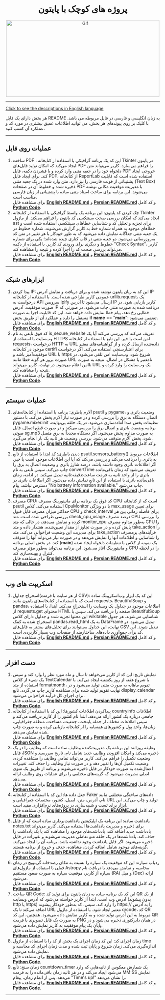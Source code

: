 <div align="center">

# پروژه های کوچک با پایتون
<img alt="Gif" src="https://media3.giphy.com/media/coxQHKASG60HrHtvkt/giphy.gif" height="250px" width="500px">
</div>
<hr>

[Click to see the descriptions in English language](README.md)<br>

هر بخش دارای یک فایل README به زبان انگلیسی و فارسی در فایل مربوطه می باشد. با کلیک بر روی پیوندهای هر بخش، می توانید اطلاعات عمیق بیشتری در مورد کد و عملکرد آن کسب کنید.
<hr>

## عملیات روی فایل
1.  ساخت PDF : این کد یک برنامه گرافیکی با استفاده از کتابخانه Tkinter در پایتون ایجاد می‌کند که امکان تولید فایل‌های PDF را فراهم می‌سازد. کاربر می‌تواند متن دلخواه خود را در جعبه متنی وارد کرده و با فشردن دکمه، فایل PDF خروجی ایجاد کند. برای ایجاد فایل PDF، از کتابخانه ReportLab استفاده شده است که قابلیت پشتیبانی از فونت فارسی را نیز دارد. متن وارد شده در یک جعبه متنی (Text Box) ذخیره شده و خطوط آن در صفحات PDF با مدیریت موقعیت مکانی نوشته می‌شوند. این برنامه برای ساخت اسناد متنی ساده با پشتیبانی از زبان فارسی مناسب است.<br>
برای مشاهده فایل <b>[English README.md](SmallProjects/FileOperations/CeratePDF/CeratePDF_English.md)</b> و <b>[Persian README.md](SmallProjects/FileOperations/CeratePDF/CeratePDF_Persian.md)</b> و کد کامل <b>[Python Code](SmallProjects/FileOperations/CeratePDF/PDF_Persian.py)</b>.
2. چک کردن کد پایتون: این برنامه یک واسط گرافیکی با استفاده از کتابخانه Tkinter ایجاد می‌کند که امکان بررسی صحت سینتکسی کد پایتون را فراهم می‌کند. از ماژول ast برای تجزیه و تحلیل کد و شناسایی خطاهای سینتکسی استفاده شده است و خطاهای موجود به همراه شماره خط به کاربر گزارش می‌شوند. شماره خطوط در یک جعبه متنی جداگانه نمایش داده می‌شود که به طور خودکار با هر تغییر در متن کد به‌روزرسانی می‌شود. دو جعبه متنی در قاب کناری چیده شده‌اند؛ یکی برای شماره خطوط و دیگری برای ورودی کد کاربر. با استفاده از دکمه "Check Syntax"، کاربر می‌تواند بررسی صحت کد را اجرا کرده و نتیجه را مشاهده کند.<br>
برای مشاهده فایل <b>[English README.md](SmallProjects/FileOperations/ChekCodePython/CodeCheker_English.md)</b> و <b>[Persian README.md](SmallProjects/FileOperations/ChekCodePython/CodeCheker_Persian.md)</b> و کد کامل <b>[Python Code](SmallProjects/FileOperations/ChekCodePython/CodeCheker_Persian.py)</b>.

<hr>

## ابزارهای شبکه
1. پیدا کردن IP: این کد به زبان پایتون نوشته شده و برای دریافت و نمایش آدرس IP عمومی کاربر طراحی شده است. با استفاده از کتابخانه urllib.request، یک درخواست به API سرویس ipify ارسال می‌شود تا آدرس IP کاربر بازیابی شود. در صورت موفقیت، آدرس IP دریافت شده به صورت متنی چاپ می‌شود. در صورتی که خطایی رخ دهد، پیام خطا نمایش داده خواهد شد. این کد قابلیت اجرا به صورت مستقل را دارد و عملکرد آن از طریق بخش if __name__ == "__main__": تضمین می‌شود.<br>
برای مشاهده فایل <b>[English README.md](SmallProjects/NetworkUtilities/GetIP/GetIP_English.md)</b> و <b>[Persian README.md](SmallProjects/NetworkUtilities/GetIP/GetIP_Persian.md)</b> و کد کامل <b>[Python Code](SmallProjects/NetworkUtilities/GetIP/GetIP_Persian.py)</b>.
2. کد فوق تابعی به نام is_secure_website تعریف می‌کند که بررسی می‌کند آیا یک وب‌سایت با استفاده از HTTPS امن است یا خیر. این تابع با استفاده از کتابخانه requests، درخواست HTTP به URL داده‌شده ارسال کرده و از گواهینامه‌های معتبر موجود در کتابخانه certifi برای اعتبارسنجی استفاده می‌کند. اگر درخواست موفقیت‌آمیز باشد و URL با https شروع شود، وب‌سایت امن تلقی می‌شود. در صورت بروز هر گونه خطا مانند URL نامعتبر یا مشکل در اتصال، نتیجه به صورت ناامن اعلام می‌شود. در نهایت، کاربر می‌تواند URL یک وب‌سایت را وارد کرده و نتیجه را مشاهده کند.<br>
برای مشاهده فایل <b>[English README.md](SmallProjects/NetworkUtilities/SSLShield/SSLShield_ٍEnglish.md)</b> و <b>[Persian README.md](SmallProjects/NetworkUtilities/SSLShield/SSLShield_Persian.md)</b> و کد کامل <b>[Python Code](SmallProjects/NetworkUtilities/SSLShield/SSLShield_Persian.py)</b>.
<hr>

## عملیات سیستم
1. آلارم باطری: برنامه با استفاده از کتابخانه‌های psutil و pygame، وضعیت باتری و اتصال دستگاه به برق را بررسی کرده و در صورت نیاز آلارم پخش می‌کند. با دستور pygame.mixer.init تنظیمات پخش صدا آماده‌سازی می‌شود. در یک حلقه بی‌نهایت، برنامه وضعیت باتری و اتصال برق را بررسی می‌کند و در صورت قطع اتصال، فایل صوتی sg.mp3 به صورت مداوم پخش می‌شود. اگر دستگاه مجدداً به برق متصل شود، پخش آلارم متوقف می‌شود. بررسی وضعیت هر ثانیه یک بار انجام می‌گیرد.<br>
برای مشاهده فایل <b>[English README.md](SmallProjects/SystemOprations/AlarmBattrey/AllarmBattery_ٍEnglish.md)</b> و <b>[Persian README.md](SmallProjects/SystemOprations/AlarmBattrey/AllarmBattery_ٍPersian.md)</b> و کد کامل <b>[Python Code](SmallProjects/SystemOprations/AlarmBattrey/AllarmBattery_ٍPersian.py)</b>.
2. دیدن باطری: کد ابتدا با استفاده از تابع psutil.sensors_battery() اطلاعات مربوط به باتری را دریافت می‌کند و بررسی می‌کند که آیا این اطلاعات موجود است یا خیر. اگر اطلاعات باتری وجود داشته باشد، درصد شارژ باتری و وضعیت اتصال به برق را چاپ می‌کند. سپس تابعی به نام convertTime تعریف می‌شود که زمان باقی‌مانده باتری را از واحد ثانیه به فرمت ساعت:دقیقه:ثانیه تبدیل می‌کند. در ادامه، زمان باقی‌مانده باتری با استفاده از این تابع نمایش داده می‌شود. اگر اطلاعات باتری در دسترس نباشد، پیام "No battery information available." چاپ می‌شود.<br>
برای مشاهده فایل <b>[English README.md](SmallProjects/SystemOprations/BatteryMonitor/BatteryMonitor_English.md)</b> و <b>[Persian README.md](SmallProjects/SystemOprations/BatteryMonitor/BatteryMonitor_Persian.md)</b> و کد کامل <b>[Python Code](SmallProjects/SystemOprations/BatteryMonitor/BatteryMonitor_Persian.py)</b>.
3. مصرف CPU: کد فوق یک برنامه برای مانیتورینگ مصرف CPU است که از کتابخانه psutil استفاده می‌کند. کلاس CpuMonitor با دو ویژگی max_usage برای تعیین حداکثر میزان مصرف قابل قبول CPU و check_interval برای فاصله زمانی بین هر بررسی طراحی شده است. متد check_cpu_usage درصد مصرف CPU را بررسی کرده و نمایش می‌دهد، در حالی که متد monitor_cpu به‌طور مداوم مصرف CPU را پایش کرده و در صورت تجاوز از مقدار تعیین‌شده، هشدار داده و متد take_action را برای مدیریت این وضعیت فراخوانی می‌کند. متد take_action فرآیندهای پرمصرف را شناسایی و اطلاعات آنها را نمایش می‌دهد و در صورت نیاز می‌تواند آنها را متوقف کند. در بخش اصلی برنامه (__main__) یک نمونه از کلاس با تنظیمات دلخواه ایجاد شده و مانیتورینگ آغاز می‌شود. این برنامه می‌تواند به‌طور مؤثر مصرف CPU را در لحظه کنترل و بهینه‌سازی کند.<br>
برای مشاهده فایل <b>[English README.md](SmallProjects/SystemOprations/CpuGuardian/CpuGuardian_English.md)</b> و <b>[Persian README.md](SmallProjects/SystemOprations/CpuGuardian/CpuGuardian_Persian.md)</b> و کد کامل <b>[Python Code](SmallProjects/SystemOprations/CpuGuardian/CpuGuardian_Persian.py)</b>.
<hr>

## اسکریپت های وب
1. اسخراج جداول(از هر سایت با فرمت CSV): این کد یک ابزار وب‌اسکرپینگ ساده است که با استفاده از کتابخانه‌های پایتون مانند requests، BeautifulSoup و pandas، اطلاعات موجود در جداول یک وبسایت را استخراج می‌کند. ابتدا، با استفاده از requests.get محتوای HTML صفحه را دریافت می‌کند. سپس با BeautifulSoup این محتوا تجزیه شده و جداول دارای کلاس wikitable شناسایی می‌شوند. هر جدول استخراج شده به کمک pandas.read_html به یک DataFrame تبدیل می‌شود. در نهایت، این جداول می‌توانند برای تحلیل‌های بیشتر به فایل‌های CSV تبدیل شوند. این کد برای جمع‌آوری داده‌های ساختارمند از صفحات وب بسیار کاربردی است.<br>
برای مشاهده فایل <b>[English README.md](SmallProjects/WebScripts/FindTable/FindTable_English.md)</b> و <b>[Persian README.md](SmallProjects/WebScripts/FindTable/FindTable_Persian.md)</b> و کد کامل <b>[Python Code](SmallProjects/WebScripts/FindTable/FindTable_Persian.py)</b>.
<hr>

## دست افزار
1. نمایش تاریخ: این کد از کاربر می‌خواهد تا سال و ماه مورد نظر را وارد کند و سپس یک شیء از کلاس TextCalendar با شروع هفته از روز یکشنبه ایجاد می‌کند. با استفاده از متد formatmonth، تقویم ماهانه به صورت متنی تولید می‌شود و در نهایت تقویم تولید شده برای مشاهده کاربر چاپ می‌گردد. تابع display_calendar برای اجرای کل فرآیند فراخوانی می‌شود.<br>
برای مشاهده فایل <b>[English README.md](SmallProjects/Tools/CalViewer/CalViewer_English.md)</b> و <b>[Persian README.md](SmallProjects/Tools/CalViewer/CalViewer_Persian.md)</b> و کد کامل <b>[Python Code](SmallProjects/Tools/CalViewer/CalViewer_Persian.py)</b>.
2. پیداکردن اطلاعات کشورها: این کد با استفاده از کتابخانه countryinfo اطلاعات جامعی درباره یک کشور ارائه می‌دهد. ابتدا نام کشور را از کاربر دریافت می‌کند و سپس اطلاعات مختلف از جمله پایتخت، جمعیت، مساحت، منطقه جغرافیایی، زبان‌ها، واحد پول و کشورهای همسایه را از کتابخانه بازیابی کرده و به صورت چاپ شده نمایش می‌دهد.<br>
برای مشاهده فایل <b>[English README.md](SmallProjects/Tools/CountryInfoFinder/CountryInfoFinder_English.md)</b> و <b>[Persian README.md](SmallProjects/Tools/CountryInfoFinder/CountryInfoFinder_Persian.md)</b> و کد کامل <b>[Python Code](SmallProjects/Tools/CountryInfoFinder/CountryInfoFinder_Persian.py)</b>.
3. وظیفه روزانه: این برنامه یک مدیریت‌کننده وظایف ساده است که وظایف را در یک فایل JSON ذخیره می‌کند و امکان افزودن وظایف جدید شامل نام، تاریخ سررسید و وضعیت تکمیل را فراهم می‌کند. کاربر می‌تواند تمامی وظایف را مشاهده کرده، وضعیت تکمیل آن‌ها را تغییر دهد و در صورت نیاز وظایف را حذف کند. تغییرات اعمال‌شده به صورت خودکار در فایل ذخیره می‌شوند و برنامه از طریق یک منوی اصلی مدیریت می‌شود که گزینه‌های مختلفی را برای عملیات روی وظایف ارائه می‌دهد.<br>
برای مشاهده فایل <b>[English README.md](SmallProjects/Tools/DailyTasker/DailyTasker_English.md)</b> و <b>[Persian README.md](SmallProjects/Tools/DailyTasker/DailyTasker_Persian.md)</b> و کد کامل <b>[Python Code](SmallProjects/Tools/DailyTasker/DailyTasker_Persian.py)</b>.
4. جعل داده ها: این کد با استفاده از کتابخانه Faker داده‌های ساختگی مختلفی مانند نام، آدرس، متن، ایمیل، کشور، مختصات جغرافیایی و URL تولید و چاپ می‌کند. این ابزار برای تست و شبیه‌سازی در پروژه‌های نرم‌افزاری مفید است.<br>
برای مشاهده فایل <b>[English README.md](SmallProjects/Tools/DataFaker/DataFaker_English.md)</b> و <b>[Persian README.md](SmallProjects/Tools/DataFaker/DataFaker_Persian.md)</b> و کد کامل <b>[Python Code](SmallProjects/Tools/DataFaker/DataFaker_Persian.py)</b>.
5. یادداشت ساده: این برنامه یک اپلیکیشن یادداشت‌برداری ساده است که از فایل notes.txt برای ذخیره و مدیریت یادداشت‌ها استفاده می‌کند. کاربر می‌تواند یادداشت جدید اضافه کند، یادداشت‌های موجود را مشاهده کند یا یک یادداشت را حذف کند. یادداشت‌ها در یک حلقه منو تعاملی مدیریت می‌شوند و تغییرات در فایل ذخیره می‌شوند. اگر فایل یادداشت وجود نداشته باشد، برنامه آن را ایجاد می‌کند. گزینه‌های موجود شامل اضافه کردن، مشاهده، حذف و خروج از برنامه هستند. <br>
برای مشاهده فایل <b>[English README.md](SmallProjects/Tools/EasyPad/EasyPad_English.md)</b> و <b>[Persian README.md](SmallProjects/Tools/EasyPad/EasyPad_Persian.md)</b> و کد کامل <b>[Python Code](SmallProjects/Tools/EasyPad/EasyPad_Persian.py)</b>.
6. ردیاب سیاره: این کد موقعیت یک سیاره را نسبت به مکان رصدخانه گرینویچ در زمان فعلی با استفاده از ماژول‌های Astropy محاسبه و نمایش می‌دهد با دریافت نام سیاره از کاربر، موقعیت سیاره به صورت صعود مستقیم (RA) و میل (Dec) ارائه می‌شود.<br>
برای مشاهده فایل <b>[English README.md](SmallProjects/Tools/PlanetTracker/PlanetTracker_English.md)</b> و <b>[Persian README.md](SmallProjects/Tools/PlanetTracker/PlanetTracker_Persian.md)</b> و کد کامل <b>[Python Code](SmallProjects/Tools/PlanetTracker/PlanetTracker_Persian.py)</b>.
7. ساخت QR Code: این کد یک برنامه ساده به زبان پایتون برای تولید کد QR از یک آدرس وب است. ابتدا از کاربر خواسته می‌شود که آدرس وبسایت (بدون پیشوند http یا https) را وارد کند. سپس، کد به‌طور خودکار پیشوند https:// را به آدرس اضافه می‌کند تا یک URL معتبر ایجاد شود. با استفاده از ماژول qrcode، کد QR مربوط به این آدرس تولید شده و به کاربر نمایش داده می‌شود. همچنین، این کد QR به صورت یک فایل تصویری با فرمت PNG در همان دایرکتوری ذخیره می‌شود و در پایان یک پیام موفقیت به کاربر نمایش داده می‌شود.<br>
برای مشاهده فایل <b>[English README.md](SmallProjects/Tools/QRcode/QRcode_English.md)</b> و <b>[Persian README.md](SmallProjects/Tools/QRcode/QRcode_Persian.md)</b> و کد کامل <b>[Python Code](SmallProjects/Tools/QRcode/QRcode_Persian.md)</b>.
8. زمان اجرای کد: این کد زمان اجرای یک بخش از کد را با استفاده از ماژول time اندازه‌گیری می‌کند. زمان شروع و پایان ثبت شده و مدت زمان اجرای کد محاسبه و نمایش داده می‌شود.<br>
برای مشاهده فایل <b>[English README.md](SmallProjects/Tools/TimeCode/TimeCode_English.md)</b> و <b>[Persian README.md](SmallProjects/Tools/TimeCode/TimeCode_Persian.md)</b> و کد کامل <b>[Python Code](SmallProjects/Tools/TimeCode/TimeCode_Persian.py)</b>.
9. زمان سنج: تابع countdown_timer یک شمارش معکوس از ثانیه‌هایی که وارد می‌شود ایجاد می‌کند و در هر ثانیه زمان باقی‌مانده را به فرمت MM:SS نمایش می‌دهد. پس از اتمام زمان، پیغام "Time's up!" را نشان می‌دهد.<br>
برای مشاهده فایل <b>[English README.md](SmallProjects/Tools/Timer/Timer_English.md)</b> و <b>[Persian README.md](SmallProjects/Tools/Timer/Timer_Persian.md)</b> و کد کامل <b>[Python Code](SmallProjects/Tools/Timer/Timer_Persian.py)</b>.
<hr>
